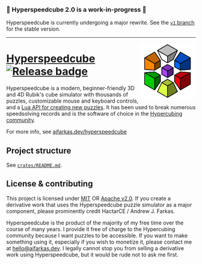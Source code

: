 ### :construction: Hyperspeedcube 2.0 is a work-in-progress :construction:

Hyperspeedcube is currently undergoing a major rewrite. See the [`v1` branch](https://github.com/HactarCE/Hyperspeedcube/tree/v1) for the stable version.

---

<img src="https://raw.githubusercontent.com/HactarCE/Hyperspeedcube/main/crates/hyperspeedcube/resources/icon/hyperspeedcube.svg?sanitize=true" alt="Hyperspeedcube logo" width="150" align="right">

# [Hyperspeedcube] [![Release badge]][Release link]

[Dependencies badge]: https://deps.rs/repo/github/HactarCE/Hyperspeedcube/status.svg "Dependencies status"
[Release badge]: https://img.shields.io/github/v/release/HactarCE/Hyperspeedcube
[Release link]: https://github.com/HactarCE/Hyperspeedcube/releases/latest

Hyperspeedcube is a modern, beginner-friendly 3D and 4D Rubik's cube simulator with thousands of puzzles, customizable mouse and keyboard controls, and a [Lua API for creating new puzzles](https://dev.hypercubing.xyz/hsc/puzzle-dev/). It has been used to break numerous speedsolving records and is the software of choice in the [Hypercubing community](https://hypercubing.xyz/).

For more info, see [ajfarkas.dev/hyperspeedcube](https://ajfarkas.dev/hyperspeedcube/)

[Hyperspeedcube]: https://ajfarkas.dev/hyperspeedcube/

## Project structure

See [`crates/README.md`](crates/README.md).

## License & contributing

This project is licensed under [MIT](https://opensource.org/license/mit) OR [Apache v2.0](https://apache.org/licenses/LICENSE-2.0). If you create a derivative work that uses the Hyperspeedcube puzzle simulator as a major component, please prominently credit HactarCE / Andrew J. Farkas.

Hyperspeedcube is the product of the majority of my free time over the course of many years. I provide it free of charge to the Hypercubing community because I want puzzles to be accessible. If you want to make something using it, especially if you wish to monetize it, please contact me at <hello@ajfarkas.dev>. I legally cannot stop you from selling a derivative work using Hyperspeedcube, but it would be rude not to ask me first.
